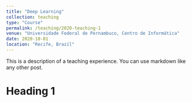 ```yaml
---
title: "Deep Learning"
collection: teaching
type: "Course"
permalink: /teaching/2020-teaching-1
venue: "Universidade Federal de Pernambuco, Centro de Informática"
date: 2020-10-01
location: "Recife, Brazil"
---
```


This is a description of a teaching experience. You can use markdown like any other post.

Heading 1
======

